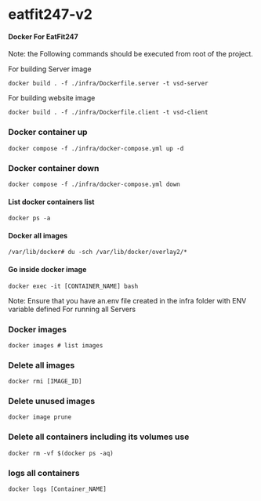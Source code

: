 # eatfit247-v2


#### Docker For EatFit247

Note: the Following commands should be executed from root of the project.

For building Server image

```shell
docker build . -f ./infra/Dockerfile.server -t vsd-server
```

For building website image

```shell
docker build . -f ./infra/Dockerfile.client -t vsd-client
```

### Docker container up
```shell
docker compose -f ./infra/docker-compose.yml up -d
```

### Docker container down
```shell
docker compose -f ./infra/docker-compose.yml down
```

#### List docker containers list
```shell
docker ps -a
```

#### Docker all images
```ssh
/var/lib/docker# du -sch /var/lib/docker/overlay2/*
```

#### Go inside docker image
```shell
docker exec -it [CONTAINER_NAME] bash
```

Note: Ensure that you have an.env file created in the infra folder with ENV variable defined
For running all Servers

### Docker images
```shell list 
docker images # list images
```

### Delete all images
```shell list
docker rmi [IMAGE_ID]
```
### Delete unused images
```shell list
docker image prune
```

### Delete all containers including its volumes use
```shell list
docker rm -vf $(docker ps -aq)
```

### logs all containers
```shell list 
docker logs [Container_NAME]